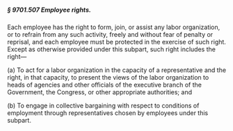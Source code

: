 ##### § 9701.507 Employee rights. #####

Each employee has the right to form, join, or assist any labor organization, or to refrain from any such activity, freely and without fear of penalty or reprisal, and each employee must be protected in the exercise of such right. Except as otherwise provided under this subpart, such right includes the right—

(a) To act for a labor organization in the capacity of a representative and the right, in that capacity, to present the views of the labor organization to heads of agencies and other officials of the executive branch of the Government, the Congress, or other appropriate authorities; and

(b) To engage in collective bargaining with respect to conditions of employment through representatives chosen by employees under this subpart.